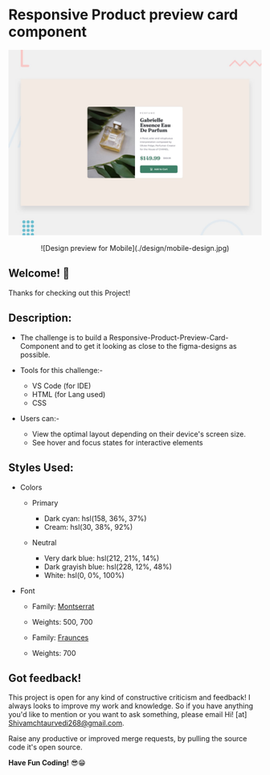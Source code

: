 # Responsive Product preview card component

![Design preview for Desktop](./design/desktop-preview.jpg)
<center>
![Design preview for Mobile](./design/mobile-design.jpg)
</center>

## Welcome! 👋

Thanks for checking out this Project!

## Description:

- The challenge is to build a Responsive-Product-Preview-Card-Component and to get it looking as close to the figma-designs as possible.

- Tools for this challenge:-
    
    - VS Code (for IDE)
    - HTML    (for Lang used)
    - CSS

- Users can:-
  
    - View the optimal layout depending on their device's screen size.
    - See hover and focus states for interactive elements
  
## Styles Used:

- Colors

    - Primary

        - Dark cyan: hsl(158, 36%, 37%)
        - Cream: hsl(30, 38%, 92%)

    - Neutral

        - Very dark blue: hsl(212, 21%, 14%)
        - Dark grayish blue: hsl(228, 12%, 48%)
        - White: hsl(0, 0%, 100%)
  
- Font

    - Family: [Montserrat](https://fonts.google.com/specimen/Montserrat)
    - Weights: 500, 700

    - Family: [Fraunces](https://fonts.google.com/specimen/Fraunces)
    - Weights: 700

## Got feedback!

This project is open for any kind of constructive criticism and feedback! I always looks to improve my work and knowledge. So if you have anything you'd like to mention or you want to ask something, please email Hi! [at] Shivamchtaurvedi268@gmail.com.

Raise any productive or improved merge requests, by pulling the source code it's open source.

**Have Fun Coding!** 😎😁